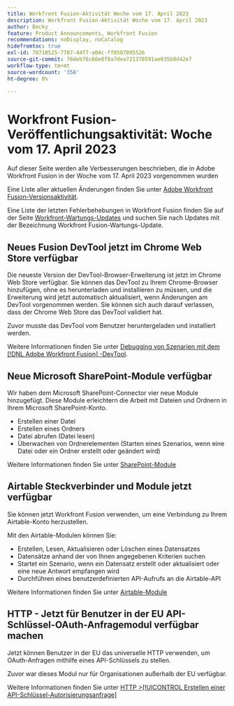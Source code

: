 ```yaml
---
title: Workfront Fusion-Aktivität Woche vom 17. April 2023
description: Workfront Fusion-Aktivität Woche vom 17. April 2023
author: Becky
feature: Product Announcements, Workfront Fusion
recommendations: noDisplay, noCatalog
hidefromtoc: true
exl-id: 78710525-7787-44f7-a04c-ff0507895526
source-git-commit: 76deb76c66e8f8a7dea721378591ae035b8d42e7
workflow-type: tm+mt
source-wordcount: '358'
ht-degree: 0%

---
```


# Workfront Fusion-Veröffentlichungsaktivität: Woche vom 17. April 2023

Auf dieser Seite werden alle Verbesserungen beschrieben, die in Adobe Workfront Fusion in der Woche vom 17. April 2023 vorgenommen wurden

Eine Liste aller aktuellen Änderungen finden Sie unter [Adobe Workfront Fusion-Versionsaktivität](../../../product-announcements/product-releases/fusion-release-activity/fusion-release-activity.md).

Eine Liste der letzten Fehlerbehebungen in Workfront Fusion finden Sie auf der Seite [Workfront-Wartungs-Updates](https://experienceleague.adobe.com/docs/workfront-known-issues/releases/current-updates.html) und suchen Sie nach Updates mit der Bezeichnung Workfront Fusion-Wartungs-Update.

## Neues Fusion DevTool jetzt im Chrome Web Store verfügbar

Die neueste Version der DevTool-Browser-Erweiterung ist jetzt im Chrome Web Store verfügbar. Sie können das DevTool zu Ihrem Chrome-Browser hinzufügen, ohne es herunterladen und installieren zu müssen, und die Erweiterung wird jetzt automatisch aktualisiert, wenn Änderungen am DevTool vorgenommen werden. Sie können sich auch darauf verlassen, dass der Chrome Web Store das DevTool validiert hat.

Zuvor musste das DevTool vom Benutzer heruntergeladen und installiert werden.

Weitere Informationen finden Sie unter [Debugging von Szenarien mit dem  [!DNL Adobe Workfront Fusion] -DevTool](../../../workfront-fusion/scenarios/debug-scenarios-with-dev-tool.md).

## Neue Microsoft SharePoint-Module verfügbar

Wir haben dem Microsoft SharePoint-Connector vier neue Module hinzugefügt. Diese Module erleichtern die Arbeit mit Dateien und Ordnern in Ihrem Microsoft SharePoint-Konto.

* Erstellen einer Datei
* Erstellen eines Ordners
* Datei abrufen (Datei lesen)
* Überwachen von Ordnerelementen (Starten eines Szenarios, wenn eine Datei oder ein Ordner erstellt oder geändert wird)

Weitere Informationen finden Sie unter [SharePoint-Module](../../../workfront-fusion/apps-and-their-modules/sharepoint-modules.md)

## Airtable Steckverbinder und Module jetzt verfügbar

Sie können jetzt Workfront Fusion verwenden, um eine Verbindung zu Ihrem Airtable-Konto herzustellen.

Mit den Airtable-Modulen können Sie:

* Erstellen, Lesen, Aktualisieren oder Löschen eines Datensatzes
* Datensätze anhand der von Ihnen angegebenen Kriterien suchen
* Startet ein Szenario, wenn ein Datensatz erstellt oder aktualisiert oder eine neue Antwort empfangen wird
* Durchführen eines benutzerdefinierten API-Aufrufs an die Airtable-API

Weitere Informationen finden Sie unter [Airtable-Module](../../../workfront-fusion/apps-and-their-modules/airtable-modules.md)

## HTTP - Jetzt für Benutzer in der EU API-Schlüssel-OAuth-Anfragemodul verfügbar machen

Jetzt können Benutzer in der EU das universelle HTTP verwenden, um OAuth-Anfragen mithilfe eines API-Schlüssels zu stellen.

Zuvor war dieses Modul nur für Organisationen außerhalb der EU verfügbar.

Weitere Informationen finden Sie unter [HTTP >[!UICONTROL Erstellen einer API-Schlüssel-Autorisierungsanfrage]](/help/quicksilver/workfront-fusion/apps-and-their-modules/http-modules/http-module-make-an-api-key-auth-request.md)



<!--

## Docusign connector and modules now available in the EU

Fusion users in the EU can now use Fusion to connect to a Docusign account. With the Docusign modules, you can:

* Trigger a scenario when an envelope changes its status
* Create an envelope
* Read, send, or add a recipient to an existing envelope
* Add or modify custom fields in documents
* Download a document as a filed
* Upload a file to an envelope
* Perform a custom API call

For more information, see [DocuSign modules](../../../workfront-fusion/apps-and-their-modules/docusign-modules.md).

-->
